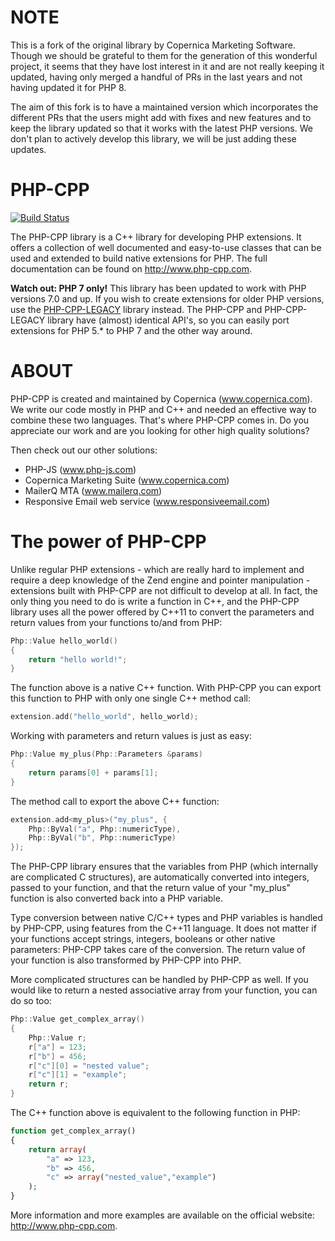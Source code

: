 NOTE
=====

This is a fork of the original library by Copernica Marketing Software. Though we should be grateful to them for the generation of this wonderful project, it seems that they have lost interest in it and are not really keeping it updated, having only merged a handful of PRs in the last years and not having updated it for PHP 8.

The aim of this fork is to have a maintained version which incorporates the different PRs that the users might add with fixes and new features and to keep the library updated so that it works with the latest PHP versions. We don't plan to actively develop this library, we will be just adding these updates.

PHP-CPP
=======

[![Build Status](https://github.com/fast-debug/PHP-CPP/actions/workflows/github-actions.yml/badge.svg)](https://github.com/fast-debug/PHP-CPP/actions/workflows/github-actions.yml/badge.svg)

The PHP-CPP library is a C++ library for developing PHP extensions. It offers a collection
of well documented and easy-to-use classes that can be used and extended to build native
extensions for PHP. The full documentation can be found on http://www.php-cpp.com.

**Watch out: PHP 7 only!**
This library has been updated to work with PHP versions 7.0 and up. If you wish to create 
extensions for older PHP versions, use the [PHP-CPP-LEGACY](https://github.com/CopernicaMarketingSoftware/PHP-CPP-LEGACY)
library instead. The PHP-CPP and PHP-CPP-LEGACY library have (almost) identical API's,
so you can easily port extensions for PHP 5.* to PHP 7 and the other way around.

ABOUT
=====

PHP-CPP is created and maintained by Copernica (www.copernica.com). We write 
our code mostly in PHP and C++ and needed an effective way 
to combine these two languages. That's where PHP-CPP comes in.
Do you appreciate our work and are you looking for other high quality solutions? 

Then check out our other solutions:

* PHP-JS (www.php-js.com)
* Copernica Marketing Suite (www.copernica.com)
* MailerQ MTA (www.mailerq.com)
* Responsive Email web service (www.responsiveemail.com)

The power of PHP-CPP
====================

Unlike regular PHP extensions - which are really hard to implement and require a deep
knowledge of the Zend engine and pointer manipulation - extensions built with PHP-CPP
are not difficult to develop at all. In fact, the only thing you need to do is write a function in
C++, and the PHP-CPP library uses all the power offered by C++11 to convert the parameters and return
values from your functions to/and from PHP:

```c
Php::Value hello_world()
{
    return "hello world!";
}
```

The function above is a native C++ function. With PHP-CPP you can export this function
to PHP with only one single C++ method call:

```c
extension.add("hello_world", hello_world);
```

Working with parameters and return values is just as easy:

```c
Php::Value my_plus(Php::Parameters &params)
{
    return params[0] + params[1];
}
```

The method call to export the above C++ function:

```c
extension.add<my_plus>("my_plus", {
    Php::ByVal("a", Php::numericType),
    Php::ByVal("b", Php::numericType)
});
```

The PHP-CPP library ensures that the variables
from PHP (which internally are complicated C structures), are automatically converted into 
integers, passed to your function, and that the return value of your "my_plus" function is 
also converted back into a PHP variable.

Type conversion between native C/C++ types and PHP variables is handled by PHP-CPP, using
features from the C++11 language. It does not matter if your functions accept strings,
integers, booleans or other native parameters: PHP-CPP takes care of the conversion. 
The return value of your function is also transformed by PHP-CPP into PHP.

More complicated structures can be handled by PHP-CPP as well. If you would like to return
a nested associative array from your function, you can do so too:

```c
Php::Value get_complex_array()
{
    Php::Value r;
    r["a"] = 123;
    r["b"] = 456;
    r["c"][0] = "nested value";
    r["c"][1] = "example";
    return r;
}
```

The C++ function above is equivalent to the following function in PHP:

```php
function get_complex_array()
{
    return array(
        "a" => 123,
        "b" => 456,
        "c" => array("nested_value","example")
    );
}
```

More information and more examples are available on the official website:
http://www.php-cpp.com.
